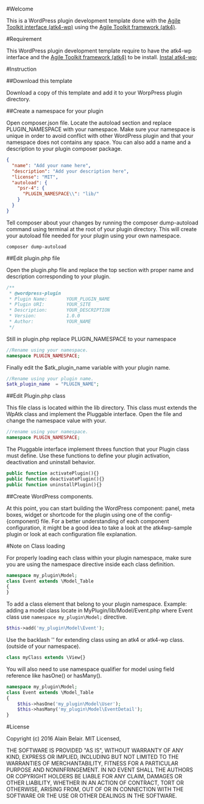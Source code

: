 #Welcome

This is a WordPress plugin development template done with the [Agile Toolkit interface (atk4-wp)](https://github.com/ibelar/atk4-wp) using the [Agile Toolkit framework (atk4)](http://www.agiletoolkit.org).

#Requirement

This WordPress plugin development template require to have the atk4-wp interface and the [Agile Toolkit framework (atk4)](http://www.agiletoolkit.org) to be install. 
[Instal atk4-wp](https://github.com/ibelar/atk4-wp);

#Instruction

##Download this template

Download a copy of this template and add it to your WorpPress plugin directory.

##Create a namespace for your plugin

Open composer.json file. Locate the autoload section and replace PLUGIN_NAMESPACE with your namespace. 
Make sure your namespace is unique in order to avoid conflict with other WordPress plugin and that your namespace does not contains any space.
You can also add a name and a description to your plugin composer package.

```json
{
  "name": "Add your name here",
  "description": "Add your description here",
  "license": "MIT",
  "autoload": {
    "psr-4": {
      "PLUGIN_NAMESPACE\\": "lib/"
    }
  }
}
```

Tell composer about your changes by running the composer dump-autoload command using terminal at the root of your plugin directory. 
This will create your autoload file needed for your plugin using your own namespace.

```
composer dump-autoload
```

##Edit plugin.php file

Open the plugin.php file and replace the top section with proper name and description corresponding to your plugin.

```php
/**
 * @wordpress-plugin
 * Plugin Name:       YOUR_PLUGIN_NAME
 * Plugin URI:        YOUR_SITE
 * Description:       YOUR_DESCRIPTION
 * Version:           1.0.0
 * Author:            YOUR_NAME
 */
```

Still in plugin.php replace PLUGIN_NAMESPACE to your namespace

```php
//Rename using your namespace.
namespace PLUGIN_NAMESPACE;
```

Finally edit the $atk_plugin_name variable with your plugin name.

```php
//Rename using your plugin name.
$atk_plugin_name  = "PLUGIN_NAME";
```

##Edit Plugin.php class

This file class is located within the lib directory. This class must extends the WpAtk class and implement the Pluggable interface.
Open the file and change the namespace value with your.

```php
//rename using your namespace.
namespace PLUGIN_NAMESPACE;
```
The Pluggable interface implement threes function that your Plugin class must define. Use these functions to define your plugin activation, deactivation and uninstall behavior. 

```php
public function activatePlugin(){}
public function deactivatePlugin(){}
public function uninstallPlugin(){}
```
##Create WordPress components.

At this point, you can start building the WordPress component: panel, meta boxes, widget or shortcode for the plugin using one of the config-{component} file. 
For a better understanding of each component configuration, it might be a good idea to take a look at the atk4wp-sample plugin or look at each configuration file explanation.

#Note on Class loading

For properly loading each class within your plugin namespace, make sure you are using the namespace directive inside each class definition.

```php
namespace my_plugin\Model;
class Event extends \Model_Table
{
}
```
To add a class element that belong to your plugin namespace.
Example: adding a model class locate in MyPlugin/lib/Model/Event.php where Event class use `namespace my_plugin\Model;` directive.

```php
$this->add('my_plugin\Model\Event');
```

Use the backlash '\' for extending class using an atk4 or atk4-wp class. (outside of your namespace).

```php
class myClass extends \View{}
```

You will also need to use namespace qualifier for model using field reference like hasOne() or hasMany().

```php
namespace my_plugin\Model;
class Event extends \Model_Table
{
    $this->hasOne('my_plugin\Model\User');
    $this->hasMany('my_plugin\Model\EventDetail');
}
```


#License

Copyright (c) 2016 Alain Belair. MIT Licensed,

THE SOFTWARE IS PROVIDED "AS IS", WITHOUT WARRANTY OF ANY KIND, EXPRESS OR IMPLIED, INCLUDING BUT NOT LIMITED TO THE WARRANTIES OF MERCHANTABILITY, FITNESS FOR A PARTICULAR PURPOSE AND NONINFRINGEMENT. IN NO EVENT SHALL THE AUTHORS OR COPYRIGHT HOLDERS BE LIABLE FOR ANY CLAIM, DAMAGES OR OTHER LIABILITY, WHETHER IN AN ACTION OF CONTRACT, TORT OR OTHERWISE, ARISING FROM, OUT OF OR IN CONNECTION WITH THE SOFTWARE OR THE USE OR OTHER DEALINGS IN THE SOFTWARE.